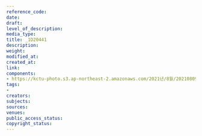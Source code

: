 ```yaml
---
reference_code: 
date: 
draft: 
level_of_description: 
media_type: 
title: _1D20441
description: 
weight: 
modified_at: 
created_at: 
link: 
components:
- https://kctu-photo.s3.ap-northeast-2.amazonaws.com/2021년/8월/20210809_가석방심사위는+이재용+부회장+가석방을+불허하라+기자회견/_1D20441.jpg
tags:
- 
creators: 
subjects: 
sources: 
venues: 
public_access_status: 
copyright_status: 
---
```

